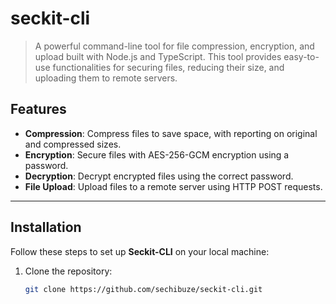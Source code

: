 # seckit-cli

> A powerful command-line tool for file compression, encryption, and upload built with Node.js and TypeScript. This tool provides easy-to-use functionalities for securing files, reducing their size, and uploading them to remote servers.

## **Features**

- **Compression**: Compress files to save space, with reporting on original and compressed sizes.
- **Encryption**: Secure files with AES-256-GCM encryption using a password.
- **Decryption**: Decrypt encrypted files using the correct password.
- **File Upload**: Upload files to a remote server using HTTP POST requests.

---

## **Installation**

Follow these steps to set up **Seckit-CLI** on your local machine:

1. Clone the repository:

   ```bash
   git clone https://github.com/sechibuze/seckit-cli.git
   ```
